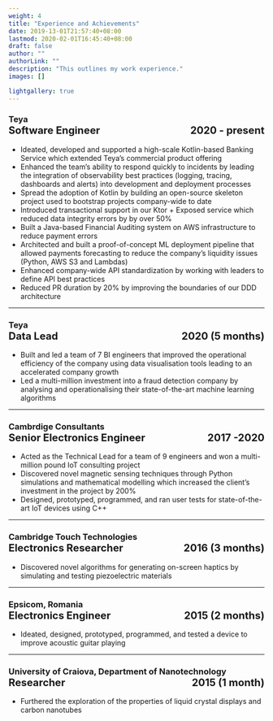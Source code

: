 ```yaml
---
weight: 4
title: "Experience and Achievements"
date: 2019-13-01T21:57:40+08:00
lastmod: 2020-02-01T16:45:40+08:00
draft: false
author: ""
authorLink: ""
description: "This outlines my work experience."
images: []

lightgallery: true
---
```



<h3>
Teya
  <div style="display: flex; justify-content: space-between;font-size: 20px;">
    <div>Software Engineer</div>
    <div>2020 - present</div>
  </div>
</h3>

- Ideated, developed and supported a high-scale Kotlin-based Banking Service which extended Teya’s commercial product offering
- Enhanced the team’s ability to respond quickly to incidents by leading the integration of observability best practices (logging, tracing, dashboards and alerts) into development and deployment processes
- Spread the adoption of Kotlin by building an open-source skeleton project used to bootstrap projects company-wide to date
- Introduced transactional support in our Ktor + Exposed service which reduced data integrity errors by by over 50%
- Built a Java-based Financial Auditing system on AWS infrastructure to reduce payment errors
- Architected and built a proof-of-concept ML deployment pipeline that allowed payments forecasting to
reduce the company’s liquidity issues (Python, AWS S3 and Lambdas)
- Enhanced company-wide API standardization by working with leaders to define API best practices
- Reduced PR duration by 20% by improving the boundaries of our DDD architecture

---

<h3>
Teya
  <div style="display: flex; justify-content: space-between;font-size: 20px;">
    <div>Data Lead</div>
    <div>2020 (5 months)</div>
  </div>
</h3>


- Built and led a team of 7 BI engineers that improved the operational efficiency of the company using data
visualisation tools leading to an accelerated company growth
- Led a multi-million investment into a fraud detection company by analysing and operationalising their
state-of-the-art machine learning algorithms

---

<h3>
Cambrdige Consultants
  <div style="display: flex; justify-content: space-between;font-size: 20px;">
    <div>Senior Electronics Engineer</div>
    <div>2017 -2020</div>
  </div>
</h3>

- Acted as the Technical Lead for a team of 9 engineers and won a multi-million pound IoT consulting project
- Discovered novel magnetic sensing techniques through Python simulations and mathematical modelling which
increased the client’s investment in the project by 200%
- Designed, prototyped, programmed, and ran user tests for state-of-the-art IoT devices using C++

---

<h3>
Cambridge Touch Technologies
  <div style="display: flex; justify-content: space-between;font-size: 20px;">
    <div>Electronics Researcher</div>
    <div>2016 (3 months)</div>
  </div>
</h3>

- Discovered novel algorithms for generating on-screen haptics by simulating and testing piezoelectric materials

---

<h3>
Epsicom, Romania
  <div style="display: flex; justify-content: space-between;font-size: 20px;">
    <div>Electronics Engineer</div>
    <div>2015 (2 months)</div>
  </div>
</h3>

- Ideated, designed, prototyped, programmed, and tested a device to improve acoustic guitar playing
---

<h3>
University of Craiova, Department of Nanotechnology
  <div style="display: flex; justify-content: space-between;font-size: 20px;">
    <div>Researcher</div>
    <div>2015 (1 month)</div>
  </div>
</h3>

- Furthered the exploration of the properties of liquid crystal displays and carbon nanotubes
